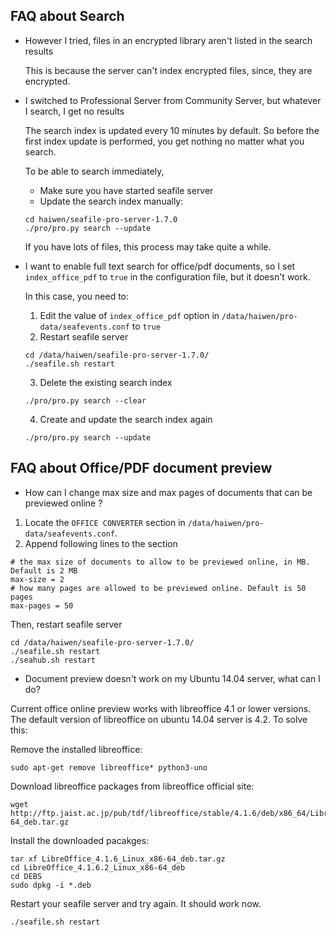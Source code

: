 ## <a id="wiki-search-faq"></a>FAQ about Search ##

- However I tried, files in an encrypted library aren't listed in the search results 

  This is because the server can't index encrypted files, since, they are encrypted.

- I switched to Professional Server from Community Server, but whatever I search, I get no results

  The search index is updated every 10 minutes by default. So before the first index update is performed, you get nothing no matter what you search.

  To be able to search immediately,

  - Make sure you have started seafile server
  - Update the search index manually:
  ```
  cd haiwen/seafile-pro-server-1.7.0
  ./pro/pro.py search --update
  ```

  If you have lots of files, this process may take quite a while.

- I want to enable full text search for office/pdf documents, so I set `index_office_pdf` to `true` in the configuration file, but it doesn't work.

  In this case, you need to:
  1. Edit the value of `index_office_pdf` option in `/data/haiwen/pro-data/seafevents.conf` to `true`
  2. Restart seafile server
  ```
  cd /data/haiwen/seafile-pro-server-1.7.0/
  ./seafile.sh restart
  ```
  3. Delete the existing search index
  ```
  ./pro/pro.py search --clear
  ```
  4. Create and update the search index again
  ```
  ./pro/pro.py search --update
  ```

## <a id="wiki-doc-preview"></a>FAQ about Office/PDF document preview ##

- How can I change max size and max pages of documents that can be previewed online ?

 1. Locate the `OFFICE CONVERTER` section in `/data/haiwen/pro-data/seafevents.conf`.
 2. Append following lines to the section
```
# the max size of documents to allow to be previewed online, in MB. Default is 2 MB
max-size = 2
# how many pages are allowed to be previewed online. Default is 50 pages
max-pages = 50
```
 
Then, restart seafile server
```
cd /data/haiwen/seafile-pro-server-1.7.0/
./seafile.sh restart
./seahub.sh restart
```

- Document preview doesn't work on my Ubuntu 14.04 server, what can I do?

Current office online preview works with libreoffice 4.1 or lower versions. The default version of libreoffice on ubuntu 14.04 server is 4.2. To solve this:

Remove the installed libreoffice:
```
sudo apt-get remove libreoffice* python3-uno
```
Download libreoffice packages from libreoffice official site:
```
wget http://ftp.jaist.ac.jp/pub/tdf/libreoffice/stable/4.1.6/deb/x86_64/LibreOffice_4.1.6_Linux_x86-64_deb.tar.gz
```
Install the downloaded pacakges:
```
tar xf LibreOffice_4.1.6_Linux_x86-64_deb.tar.gz
cd LibreOffice_4.1.6.2_Linux_x86-64_deb
cd DEBS
sudo dpkg -i *.deb
```

Restart your seafile server and try again. It should work now.
```
./seafile.sh restart
```
